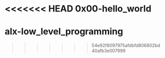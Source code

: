 <<<<<<< HEAD
0x00-hello_world
=======
# alx-low_level_programming
>>>>>>> 54e92f8097975afdbfd806802bd40afb3e007999
